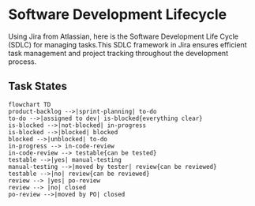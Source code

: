 # Software Development Lifecycle

Using Jira from Atlassian, here is the Software Development Life Cycle (SDLC) for managing tasks.This SDLC framework in Jira ensures efficient task management and project tracking throughout the development process.

## Task States

````mermaid
flowchart TD
product-backlog -->|sprint-planning| to-do
to-do -->|assigned to dev| is-blocked{everything clear}
is-blocked -->|not-blocked| in-progress
is-blocked -->|blocked| blocked
blocked -->|unblocked| to-do
in-progress --> in-code-review
in-code-review --> testable{can be tested}
testable -->|yes| manual-testing
manual-testing -->|moved by tester| review{can be reviewed}
testable -->|no| review{can be reviewed}
review --> |yes| po-review
review --> |no| closed
po-review -->|moved by PO| closed
````
